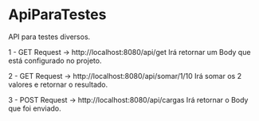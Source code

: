 # ApiParaTestes
API para testes diversos.

1 - GET 
Request -> http://localhost:8080/api/get
Irá retornar um Body que está configurado no projeto.

2 - GET 
Request -> http://localhost:8080/api/somar/1/10
Irá somar os 2 valores e retornar o resultado.

3 - POST
Request -> http://localhost:8080/api/cargas
Irá retornar o Body que foi enviado.
